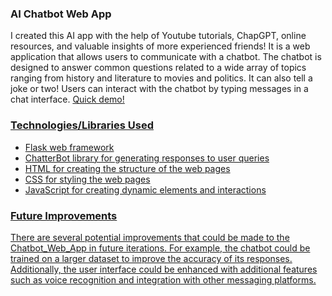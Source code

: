 <h3>AI Chatbot Web App</h3>
<p>I created this AI app with the help of Youtube tutorials, ChapGPT, online resources, and valuable insights of more experienced friends! It is a web application that allows users to communicate with a chatbot. The chatbot is designed to answer common questions related to a wide array of topics ranging from history and literature to movies and politics. It can also tell a joke or two! Users can interact with the chatbot by typing messages in a chat interface. <a href="https://drive.google.com/file/d/1vKh-M7tRa3_pWU0hh5xEmgGHxuJleCAj/view?usp=sharing">Quick demo!</p>
<h3>Technologies/Libraries Used</h3>
<ul>
  <li>Flask web framework</li>
  <li>ChatterBot library for generating responses to user queries</li>
  <li>HTML for creating the structure of the web pages</li>
  <li>CSS for styling the web pages</li>
  <li>JavaScript for creating dynamic elements and interactions</li>
 </ul><h3>Future Improvements</h3>
<p>There are several potential improvements that could be made to the Chatbot_Web_App in future iterations. For example, the chatbot could be trained on a larger dataset to improve the accuracy of its responses. Additionally, the user interface could be enhanced with additional features such as voice recognition and integration with other messaging platforms.</p>
<b></b>
